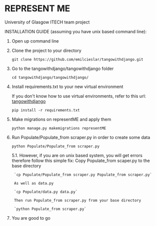 # REPRESENT ME
University of Glasgow ITECH team project


INSTALLATION GUIDE (assuming you have unix based command line):

1. Open up command line
2. Clone the project to your directory 

   `git clone https://github.com/emilcieslar/tangowithdjango.git`
   
3. Go to the tangowithdjango/tangowithdjango folder

   `cd tangowithdjango/tangowithdjango/`

3. Install requirements.txt to your new virtual environment 
   
   If you don't know how to use virtual environments, refer to this url: [tangowithdjango](http://www.tangowithdjango.com/book17/chapters/requirements.html#virtual-environments)

   `pip install -r requirements.txt`
   
4. Make migrations on representME and apply them 
   
   `python manage.py makemigrations representME`

5. Run Populate/Populate_from scraper.py in order to create some data

   `python Populate/Populate_from scraper.py`
   
   5.1. However, if you are on unix based system, you will get errors therefore follow this simple fix:
        Copy Populate_from scaper.py to the base directory
        
        `cp Populate/Populate_from scraper.py Populate_from scraper.py`
        
        As well as data.py
        
        `cp Populate/data.py data.py`
        
        Then run Populate_from scraper.py from your base directory
        
        `python Populate_from scraper.py`
   
6. You are good to go
